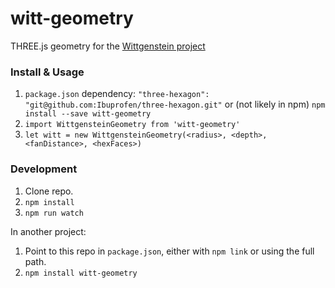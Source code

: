 # witt-geometry

THREE.js geometry for the [Wittgenstein project](http://burningman.org/event/brc/2016-art-installations/#WittgensteinDaVinciRachmaninoffARecursiveWoodenDesign)


### Install & Usage

1. `package.json` dependency: `"three-hexagon": "git@github.com:Ibuprofen/three-hexagon.git"` or (not likely in npm) `npm install --save witt-geometry`
1. `import WittgensteinGeometry from 'witt-geometry'`
1. `let witt = new WittgensteinGeometry(<radius>, <depth>, <fanDistance>, <hexFaces>)`


### Development

1. Clone repo.
1. `npm install`
1. `npm run watch`

In another project:

1. Point to this repo in `package.json`, either with `npm link` or using the full path.
1. `npm install witt-geometry`
